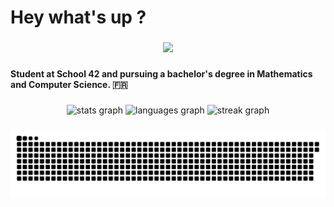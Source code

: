 <h1 align="left">Hey what's up ?</h1>

###

<div align="center">
  <img src="https://profile-counter.glitch.me/cfrancie/count.svg?"  />
</div>

###

<h4 align="left">Student at School 42 and pursuing a bachelor's degree in Mathematics and Computer Science. 🇫🇷</h4>

###

<div align="center">
  <img src="https://github-readme-stats.vercel.app/api?username=cfrancie&hide_title=true&hide_rank=false&show_icons=true&include_all_commits=true&count_private=true&disable_animations=false&theme=tokyonight&locale=en&hide_border=false&order=1" height="110" alt="stats graph"  />
  <img src="https://github-readme-stats.vercel.app/api/top-langs?username=cfrancie&locale=en&hide_title=false&layout=compact&card_width=320&langs_count=5&theme=tokyonight&hide_border=false&order=2" height="110" alt="languages graph"  />
  <img src="https://streak-stats.demolab.com?user=cfrancie&locale=en&mode=daily&theme=tokyonight&hide_border=false&border_radius=5&date_format=j/n[/Y]&order=3" height="110" alt="streak graph"  />
</div>

###

<picture>
  <source media="(prefers-color-scheme: dark)" srcset="https://raw.githubusercontent.com/cfrancie/cfrancie/output/github-contribution-grid-snake-dark.svg">
  <source media="(prefers-color-scheme: light)" srcset="https://raw.githubusercontent.com/cfrancie/cfrancie/output/github-contribution-grid-snake.svg">
  <img alt="github contribution grid snake animation" src="https://raw.githubusercontent.com/cfrancie/cfrancie/output/github-contribution-grid-snake.svg">
</picture>

###
